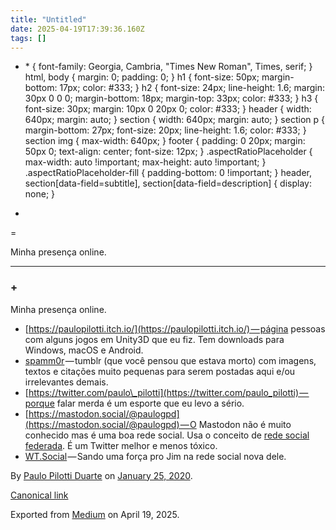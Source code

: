```yaml
---
title: "Untitled"
date: 2025-04-19T17:39:36.160Z
tags: []
---
```


+ \* { font-family: Georgia, Cambria, "Times New Roman", Times, serif; } html, body { margin: 0; padding: 0; } h1 { font-size: 50px; margin-bottom: 17px; color: #333; } h2 { font-size: 24px; line-height: 1.6; margin: 30px 0 0 0; margin-bottom: 18px; margin-top: 33px; color: #333; } h3 { font-size: 30px; margin: 10px 0 20px 0; color: #333; } header { width: 640px; margin: auto; } section { width: 640px; margin: auto; } section p { margin-bottom: 27px; font-size: 20px; line-height: 1.6; color: #333; } section img { max-width: 640px; } footer { padding: 0 20px; margin: 50px 0; text-align: center; font-size: 12px; } .aspectRatioPlaceholder { max-width: auto !important; max-height: auto !important; } .aspectRatioPlaceholder-fill { padding-bottom: 0 !important; } header, section\[data-field=subtitle\], section\[data-field=description\] { display: none; }

+
=

Minha presença online.

* * *

### +

Minha presença online.

*   [https://paulopilotti.itch.io/](https://paulopilotti.itch.io/) — página pessoas com alguns jogos em Unity3D que eu fiz. Tem downloads para Windows, macOS e Android.
*   [spamm0r](https://www.spammor.xyz/) — tumblr (que você pensou que estava morto) com imagens, textos e citações muito pequenas para serem postadas aqui e/ou irrelevantes demais.
*   [https://twitter.com/paulo\_pilotti](https://twitter.com/paulo_pilotti) — porque falar merda é um esporte que eu levo a sério.
*   [https://mastodon.social/@paulogpd](https://mastodon.social/@paulogpd) — O Mastodon não é muito conhecido mas é uma boa rede social. Usa o conceito de [rede social federada](https://passapalavra.info/2019/05/126454/). É um Twitter melhor e menos tóxico.
*   [WT.Social](https://wt.social/u/paulo-pilotti-duarte) — Sando uma força pro Jim na rede social nova dele.

By [Paulo Pilotti Duarte](https://medium.com/@paulopilotti) on [January 25, 2020](https://medium.com/p/3f267f6d51cb).

[Canonical link](https://medium.com/@paulopilotti/-3f267f6d51cb)

Exported from [Medium](https://medium.com) on April 19, 2025.